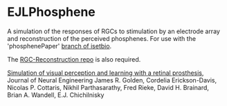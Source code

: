# EJLPhosphene
A simulation of the responses of RGCs to stimulation by an electrode array and reconstruction of the perceived phosphenes.
For use with the 'phosphenePaper' [branch of isetbio](https://github.com/isetbio/isetbio/tree/phosphenePaper).

The [RGC-Reconstruction repo](https://github.com/jamesgolden1/RGC-Reconstruction) is also required.

[Simulation of visual perception and learning with a retinal prosthesis](https://www.biorxiv.org/content/10.1101/206409v4), Journal of Neural Engineering
James R. Golden, Cordelia Erickson-Davis, Nicolas P. Cottaris, Nikhil Parthasarathy, Fred Rieke, David H. Brainard, Brian A. Wandell, E.J. Chichilnisky
